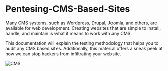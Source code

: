 # Pentesing-CMS-Based-Sites

Many CMS systems, such as Wordpress, Drupal, Joomla, and others, are available for web development. 
Creating websites that are simple to install, handle, and maintain is what it means to work with any CMS.

This documentation will explain the testing methodology that helps you to audit any CMS based sites. 
Additionally, this material offers a sneak peek at how we can stop hackers from infiltrating your website.

![CMS](https://github.com/amalrajpc/Pentesing-CMS-Based-Sites/assets/102909507/823ee5ea-b097-4a09-afda-bc3862ed971e)
